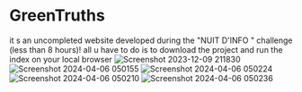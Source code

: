 # GreenTruths
it s an uncompleted website developed during the  "NUIT D'INFO " challenge (less than 8 hours)!
all u have to do is to download the project and run the index on your local browser 
![Screenshot 2023-12-09 211830](https://github.com/maryemchk/GreenTruths/assets/111092566/356e28eb-74a2-458b-a1e3-f7c280bb7275)
![Screenshot 2024-04-06 050155](https://github.com/maryemchk/GreenTruths/assets/111092566/3bf2c37d-9dc0-4f15-80f7-36de8f1da57f)
![Screenshot 2024-04-06 050224](https://github.com/maryemchk/GreenTruths/assets/111092566/f53a9744-6e68-470a-89bf-9b82fdee2668)
![Screenshot 2024-04-06 050210](https://github.com/maryemchk/GreenTruths/assets/111092566/0827e0cf-b409-4879-b653-8b3d8935a4e0)
![Screenshot 2024-04-06 050236](https://github.com/maryemchk/GreenTruths/assets/111092566/4241da3d-6ab2-4e66-8988-91094323cce4)
